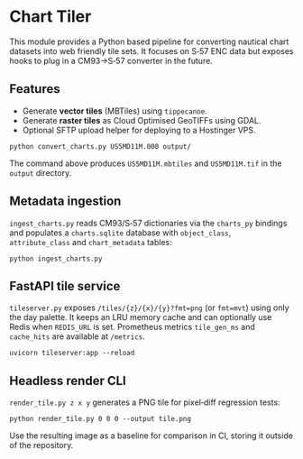# Chart Tiler

This module provides a Python based pipeline for converting nautical chart
datasets into web friendly tile sets. It focuses on S‑57 ENC data but exposes
hooks to plug in a CM93→S‑57 converter in the future.

## Features

* Generate **vector tiles** (MBTiles) using `tippecanoe`.
* Generate **raster tiles** as Cloud Optimised GeoTIFFs using GDAL.
* Optional SFTP upload helper for deploying to a Hostinger VPS.

```
python convert_charts.py US5MD11M.000 output/
```

The command above produces `US5MD11M.mbtiles` and `US5MD11M.tif` in the
`output` directory.

## Metadata ingestion

`ingest_charts.py` reads CM93/S‑57 dictionaries via the `charts_py` bindings and
populates a `charts.sqlite` database with `object_class`, `attribute_class` and
`chart_metadata` tables:

```
python ingest_charts.py
```

## FastAPI tile service

`tileserver.py` exposes `/tiles/{z}/{x}/{y}?fmt=png` (or `fmt=mvt`) using only
the day palette. It keeps an LRU memory cache and can optionally use Redis when
`REDIS_URL` is set. Prometheus metrics `tile_gen_ms` and `cache_hits` are
available at `/metrics`.

```
uvicorn tileserver:app --reload
```

## Headless render CLI

`render_tile.py z x y` generates a PNG tile for pixel‑diff regression tests:

```
python render_tile.py 0 0 0 --output tile.png
```

Use the resulting image as a baseline for comparison in CI, storing it outside
of the repository.
